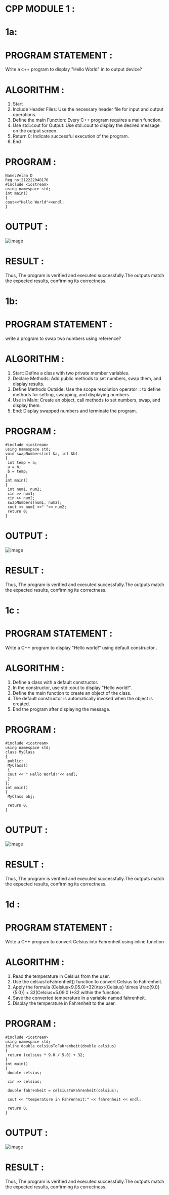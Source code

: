 # CPP MODULE 1 :
# 1a:
# PROGRAM STATEMENT :
 Write a c++ program to display "Hello World" in to output device?
# ALGORITHM :
1. Start
2. Include Header Files: Use the necessary header file for input and output operations.
3. Define the main Function: Every C++ program requires a main function.
4. Use std::cout for Output: Use std::cout to display the desired message on the output screen.
5. Return 0: Indicate successful execution of the program.
6. End
# PROGRAM :
 ```
 Name:Velan D
 Reg no:212222040176
 #include <iostream>
 using namespace std;
 int main()
 {
 cout<<"Hello World"<<endl;
 }
```
# OUTPUT :
 ![image](https://github.com/user-attachments/assets/cbb1a1f8-b2e8-4721-b49e-2a8a918c84fc)
# RESULT :
Thus, The program is verified and executed successfully.The outputs match the expected 
results, confirming its correctness.

# 1b:
# PROGRAM STATEMENT :
write a program to swap two numbers using reference?
# ALGORITHM :
1. Start: Define a class with two private member variables.
2. Declare Methods: Add public methods to set numbers, swap them, and display results.
3. Define Methods Outside: Use the scope resolution operator :: to define methods for setting, 
swapping, and displaying numbers.
4. Use in Main: Create an object, call methods to set numbers, swap, and display them.
5. End: Display swapped numbers and terminate the program.
# PROGRAM :
```
#include <iostream>
using namespace std;
void swapNumbers(int &a, int &b)
{
 int temp = a;
 a = b;
 b = temp;
}
int main() 
{
 int num1, num2;
 cin >> num1;
 cin >> num2;
 swapNumbers(num1, num2);
 cout << num1 <<" "<< num2;
 return 0;
}
```
# OUTPUT :
![image](https://github.com/user-attachments/assets/d122818e-7edd-4582-9bd4-199bcf610c03)

# RESULT :
Thus, The program is verified and executed successfully.The outputs match the expected 
results, confirming its correctness.

# 1c :
# PROGRAM STATEMENT :
 Write a C++ program to display "Hello world!" using default constructor .
# ALGORITHM :
1. Define a class with a default constructor.
2. In the constructor, use std::cout to display "Hello world!".
3. Define the main function to create an object of the class.
4. The default constructor is automatically invoked when the object is created.
5. End the program after displaying the message.
# PROGRAM :
```
#include <iostream>
using namespace std;
class MyClass 
{
 public:
 MyClass() 
 {
 cout << " Hello World!"<< endl;
 }
};
int main()
{
 MyClass obj;
 
 return 0;
}
```
# OUTPUT :
 
 ![image](https://github.com/user-attachments/assets/17b73b59-8be1-4605-9bdd-3d41f945a8ff)

# RESULT :
Thus, The program is verified and executed successfully.The outputs match the expected 
results, confirming its correctness.

# 1d :
# PROGRAM STATEMENT :
Write a C++ program to convert Celsius into Fahrenheit using inline function 
# ALGORITHM :
1. Read the temperature in Celsius from the user.
2. Use the celsiusToFahrenheit() function to convert Celsius to Fahrenheit.
3. Apply the formula (Celsius×9.05.0)+32(\text{Celsius} \times \frac{9.0}{5.0}) + 32(Celsius×5.09.0
)+32 within the function.
4. Save the converted temperature in a variable named fahrenheit.
5. Display the temperature in Fahrenheit to the user.
# PROGRAM :
```
#include <iostream>
using namespace std;
inline double celsiusToFahrenheit(double celsius)
{
 return (celsius * 9.0 / 5.0) + 32;
}
int main() 
{
 double celsius;
 
 cin >> celsius;
 
 double fahrenheit = celsiusToFahrenheit(celsius);
 
 cout << "temperature in Fahrenheit:" << fahrenheit << endl;
 
 return 0;
}
```
# OUTPUT :
![image](https://github.com/user-attachments/assets/63dfb864-af9f-4451-92b3-850379c69476)

# RESULT :
Thus, The program is verified and executed successfully.The outputs match the expected 
results, confirming its correctness.
